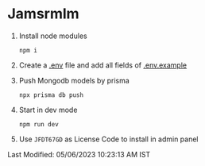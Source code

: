 # Jamsrmlm

1. Install node modules

   ```shell
   npm i
   ```

1. Create a [.env](.env) file and add all fields of [.env.example](.env.example)

1. Push Mongodb models by prisma

   ```shell
   npx prisma db push
   ```

1. Start in dev mode

   ```shell
   npm run dev
   ```

1. Use `JFDT67GD` as License Code to install in admin panel

Last Modified: 05/06/2023 10:23:13 AM IST
